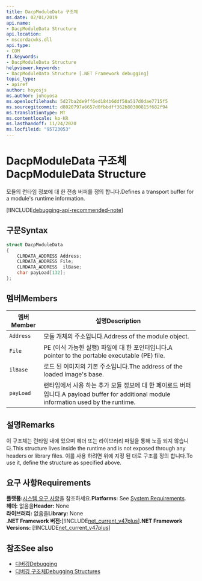 ```yaml
---
title: DacpModuleData 구조체
ms.date: 02/01/2019
api.name:
- DacpModuleData Structure
api.location:
- mscordacwks.dll
api.type:
- COM
f1.keywords:
- DacpModuleData Structure
helpviewer.keywords:
- DacpModuleData Structure [.NET Framework debugging]
topic_type:
- apiref
author: hoyosjs
ms.author: juhoyosa
ms.openlocfilehash: 5d27ba2de9ff6ed184b6ddf50a517d0dae7715f5
ms.sourcegitcommit: d8020797a6657d0fbbdff362b80300815f682f94
ms.translationtype: MT
ms.contentlocale: ko-KR
ms.lasthandoff: 11/24/2020
ms.locfileid: "95723053"
---
```

# <a name="dacpmoduledata-structure"></a><span data-ttu-id="88ff1-102">DacpModuleData 구조체</span><span class="sxs-lookup"><span data-stu-id="88ff1-102">DacpModuleData Structure</span></span>

<span data-ttu-id="88ff1-103">모듈의 런타임 정보에 대 한 전송 버퍼를 정의 합니다.</span><span class="sxs-lookup"><span data-stu-id="88ff1-103">Defines a transport buffer for a module's runtime information.</span></span>

[!INCLUDE[debugging-api-recommended-note](../../../../includes/debugging-api-recommended-note.md)]

## <a name="syntax"></a><span data-ttu-id="88ff1-104">구문</span><span class="sxs-lookup"><span data-stu-id="88ff1-104">Syntax</span></span>

```cpp
struct DacpModuleData
{
    CLRDATA_ADDRESS Address;
    CLRDATA_ADDRESS File;
    CLRDATA_ADDRESS  ilBase;
    char payLoad[132];
};
```

## <a name="members"></a><span data-ttu-id="88ff1-105">멤버</span><span class="sxs-lookup"><span data-stu-id="88ff1-105">Members</span></span>

| <span data-ttu-id="88ff1-106">멤버</span><span class="sxs-lookup"><span data-stu-id="88ff1-106">Member</span></span>    | <span data-ttu-id="88ff1-107">설명</span><span class="sxs-lookup"><span data-stu-id="88ff1-107">Description</span></span>                                                             |
| --------- | ----------------------------------------------------------------------- |
| `Address` | <span data-ttu-id="88ff1-108">모듈 개체의 주소입니다.</span><span class="sxs-lookup"><span data-stu-id="88ff1-108">Address of the module object.</span></span>                                           |
| `File`    | <span data-ttu-id="88ff1-109">PE (이식 가능한 실행) 파일에 대 한 포인터입니다.</span><span class="sxs-lookup"><span data-stu-id="88ff1-109">A pointer to the portable executable (PE) file.</span></span>                       |
| `ilBase`  | <span data-ttu-id="88ff1-110">로드 된 이미지의 기본 주소입니다.</span><span class="sxs-lookup"><span data-stu-id="88ff1-110">The address of the loaded image's base.</span></span>                                 |
| `payLoad` | <span data-ttu-id="88ff1-111">런타임에서 사용 하는 추가 모듈 정보에 대 한 페이로드 버퍼입니다.</span><span class="sxs-lookup"><span data-stu-id="88ff1-111">A payload buffer for additional module information used by the runtime.</span></span> |

## <a name="remarks"></a><span data-ttu-id="88ff1-112">설명</span><span class="sxs-lookup"><span data-stu-id="88ff1-112">Remarks</span></span>

<span data-ttu-id="88ff1-113">이 구조체는 런타임 내에 있으며 헤더 또는 라이브러리 파일을 통해 노출 되지 않습니다.</span><span class="sxs-lookup"><span data-stu-id="88ff1-113">This structure lives inside the runtime and is not exposed through any headers or library files.</span></span> <span data-ttu-id="88ff1-114">이를 사용 하려면 위에 지정 된 대로 구조를 정의 합니다.</span><span class="sxs-lookup"><span data-stu-id="88ff1-114">To use it, define the structure as specified above.</span></span>

## <a name="requirements"></a><span data-ttu-id="88ff1-115">요구 사항</span><span class="sxs-lookup"><span data-stu-id="88ff1-115">Requirements</span></span>

<span data-ttu-id="88ff1-116">**플랫폼:**[시스템 요구 사항](../../get-started/system-requirements.md)을 참조하세요.</span><span class="sxs-lookup"><span data-stu-id="88ff1-116">**Platforms:** See [System Requirements](../../get-started/system-requirements.md).</span></span>  
<span data-ttu-id="88ff1-117">**헤더:** 없음을</span><span class="sxs-lookup"><span data-stu-id="88ff1-117">**Header:** None</span></span>  
<span data-ttu-id="88ff1-118">**라이브러리:** 없음을</span><span class="sxs-lookup"><span data-stu-id="88ff1-118">**Library:** None</span></span>  
<span data-ttu-id="88ff1-119">**.NET Framework 버전:**[!INCLUDE[net_current_v47plus](../../../../includes/net-current-v47plus.md)]</span><span class="sxs-lookup"><span data-stu-id="88ff1-119">**.NET Framework Versions:** [!INCLUDE[net_current_v47plus](../../../../includes/net-current-v47plus.md)]</span></span>  

## <a name="see-also"></a><span data-ttu-id="88ff1-120">참조</span><span class="sxs-lookup"><span data-stu-id="88ff1-120">See also</span></span>

- [<span data-ttu-id="88ff1-121">디버깅</span><span class="sxs-lookup"><span data-stu-id="88ff1-121">Debugging</span></span>](index.md)
- [<span data-ttu-id="88ff1-122">디버깅 구조체</span><span class="sxs-lookup"><span data-stu-id="88ff1-122">Debugging Structures</span></span>](debugging-structures.md)
